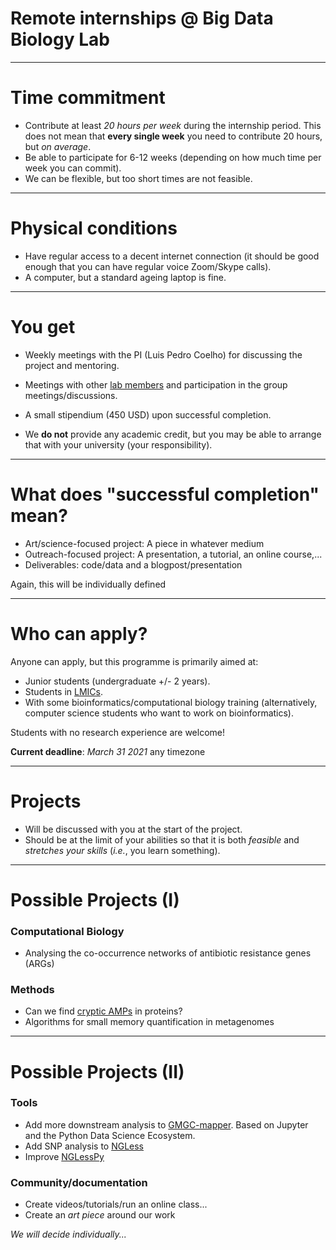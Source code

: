 # Remote internships @ Big Data Biology Lab

---

# Time commitment

- Contribute at least _20 hours per week_ during the internship period. This
  does not mean that **every single week** you need to contribute 20 hours, but
  _on average_.
- Be able to participate for 6-12 weeks (depending on how much time per week
  you can commit).
- We can be flexible, but too short times are not feasible.

---

# Physical conditions

- Have regular access to a decent internet connection (it should be good enough
  that you can have regular voice Zoom/Skype calls).
- A computer, but a standard ageing laptop is fine.

---

# You get

- Weekly meetings with the PI (Luis Pedro Coelho) for discussing the project
  and mentoring.
- Meetings with other [lab members](https://big-data-biology.org/people) and
  participation in the group meetings/discussions.
- A small stipendium (450 USD) upon successful completion.

- We **do not** provide any academic credit, but you may be able to arrange
  that with your university (your responsibility).

---

# What does "successful completion" mean?

- Art/science-focused project: A piece in whatever medium
- Outreach-focused project: A presentation, a tutorial, an online course,...
- Deliverables: code/data and a blogpost/presentation

Again, this will be individually defined

---

# Who can apply?

Anyone can apply, but this programme is primarily aimed at:

- Junior students (undergraduate +/- 2 years).
- Students in [LMICs](https://wellcome.ac.uk/grant-funding/guidance/low-and-middle-income-countries).
- With some bioinformatics/computational biology training (alternatively,
  computer science students who want to work on bioinformatics).

Students with no research experience are welcome!

**Current deadline**: _March 31 2021_ any timezone

---

# Projects

- Will be discussed with you at the start of the project.
- Should be at the limit of your abilities so that it is both _feasible_ and
  _stretches your skills_ (_i.e._, you learn something).

---

# Possible Projects (I)

### Computational Biology

- Analysing the co-occurrence networks of antibiotic resistance genes (ARGs)

### Methods

- Can we find [cryptic
  AMPs](http://big-data-biology.org/blog/2020/04/10/cryptic/) in proteins?
- Algorithms for small memory quantification in metagenomes

---

# Possible Projects (II)

### Tools

- Add more downstream analysis to
  [GMGC-mapper](https://gmgc-mapper.readthedocs.io). Based on Jupyter and the
  Python Data Science Ecosystem.
- Add SNP analysis to [NGLess](https://ngless.embl.de/)
- Improve [NGLessPy](https://ngless.embl.de/nglesspy.html)

### Community/documentation

- Create videos/tutorials/run an online class...
- Create an _art piece_ around our work

_We will decide individually..._
